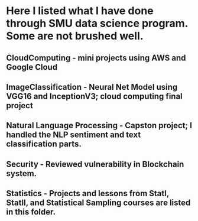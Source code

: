 # Here I listed what I have done through SMU data science program.  Some are not brushed well.  

## CloudComputing - mini projects using AWS and Google Cloud

## ImageClassification - Neural Net Model using VGG16 and InceptionV3; cloud computing final project

## Natural Language Processing - Capston project;  I handled the NLP sentiment and text classification parts.

## Security - Reviewed vulnerability in Blockchain system.

## Statistics - Projects and lessons from StatI, StatII, and Statistical Sampling courses are listed in this folder.
